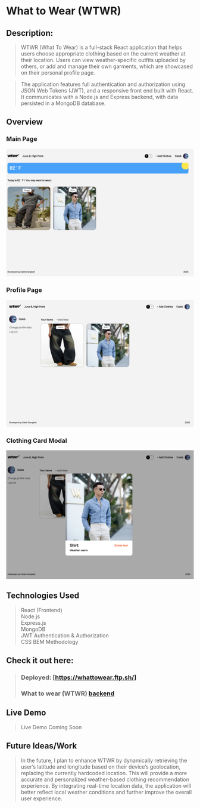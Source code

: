 
# What to Wear (WTWR)

## Description:  
> WTWR (What To Wear) is a full-stack React application that helps users choose appropriate clothing based on the current weather at their location. Users can view weather-specific outfits uploaded by others, or add and manage their own garments, which are showcased on their personal profile page.

> The application features full authentication and authorization using JSON Web Tokens (JWT), and a responsive front end built with React. It communicates with a Node.js and Express backend, with data persisted in a MongoDB database.

## Overview

### Main Page
![Main Page](./src/assets/MainPage.png)


### Profile Page
![Profile Page](./src/assets/ProfileView.png)


### Clothing Card Modal
![Clothing Card Modal](./src/assets/CardView.png)


## Technologies Used
> React (Frontend)    
> Node.js  
> Express.js  
> MongoDB  
> JWT Authentication & Authorization  
> CSS BEM Methodology  


## Check it out here:  
> ### Deployed: [https://whattowear.ftp.sh/]  
> ### What to wear (WTWR) [backend](https://github.com/cccampb2/se_project_express)


## Live Demo
> Live Demo Coming Soon


## Future Ideas/Work
> In the future, I plan to enhance WTWR by dynamically retrieving the user’s latitude and longitude based on their device’s geolocation, replacing the currently hardcoded location. This will provide a more accurate and personalized weather-based clothing recommendation experience. By integrating real-time location data, the application will better reflect local weather conditions and further improve the overall user experience.



